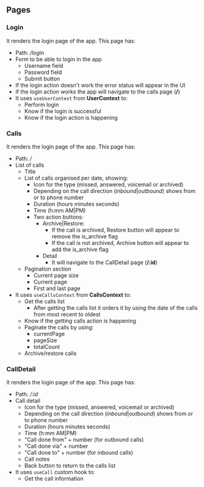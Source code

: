 ## Pages

### Login

It renders the login page of the app. This page has:

-   Path: _/login_
-   Form to be able to login in the app
    -   Username field
    -   Password field
    -   Submit button
-   If the login action doesn't work the error status will appear in the UI
-   If the login action works the app will navigate to the calls page (**/**)
-   It uses `useUserContext` from **UserContext** to:
    -   Perform login
    -   Know if the login is successful
    -   Know if the login action is happening

### Calls

It renders the login page of the app. This page has:

-   Path: _/_
-   List of calls
    -   Title
    -   List of calls organised per date, showing:
        -   Icon for the type (missed, answered, voicemail or archived)
        -   Depending on the call direction (_inbound_|_outbound_) shows from or to phone number
        -   Duration (hours minutes seconds)
        -   Time (h:mm AM|PM)
        -   Two action buttons:
            -   Archive|Restore:
                -   If the call is archived, Restore button will appear to remove the is_archive flag
                -   If the call is not archived, Archive button will appear to add the is_archive flag
            -   Detail
                -   It will navigate to the CallDetail page (**/:id**)
    -   Pagination section
        -   Current page size
        -   Current page
        -   First and last page
-   It uses `useCallsContext` from **CallsContext** to:
    -   Get the calls list
        -   After getting the calls list it orders it by using the date of the calls from most recent to oldest
    -   Know if the getting calls action is happening
    -   Paginate the calls by using:
        -   currentPage
        -   pageSize
        -   totalCount
    -   Archive/restore calls

### CallDetail

It renders the login page of the app. This page has:

-   Path: _/:id_
-   Call detail
    -   Icon for the type (missed, answered, voicemail or archived)
    -   Depending on the call direction (_inbound_|_outbound_) shows from or to phone number
    -   Duration (hours minutes seconds)
    -   Time (h:mm AM|PM)
    -   "Call done from" + number (for outbound calls)
    -   "Call done via" + number
    -   "Call done to" + number (for inbound calls)
    -   Call notes
    -   Back button to return to the calls list
-   It uses `useCall` custom hook to:
    -   Get the call information
